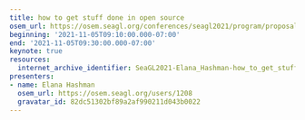 ```yaml
---
title: how to get stuff done in open source
osem_url: https://osem.seagl.org/conferences/seagl2021/program/proposals/865
beginning: '2021-11-05T09:10:00.000-07:00'
end: '2021-11-05T09:30:00.000-07:00'
keynote: true
resources:
  internet_archive_identifier: SeaGL2021-Elana_Hashman-how_to_get_stuff_done_in_open_source
presenters:
- name: Elana Hashman
  osem_url: https://osem.seagl.org/users/1208
  gravatar_id: 82dc51302bf89a2af990211d043b0022
---
```

